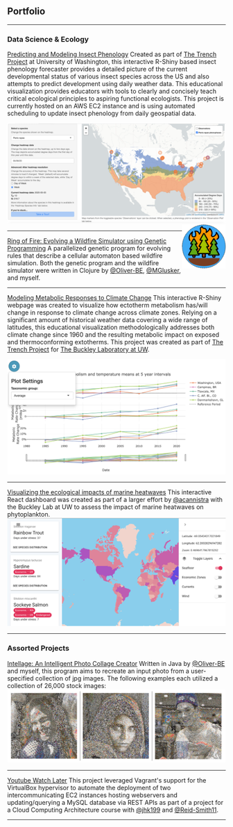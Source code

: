 ## Portfolio

---

### Data Science & Ecology

[Predicting and Modeling Insect Phenology](https://github.com/icaruso21/Insect-Phenology-Forecaster)
Created as part of [The Trench Project](https://www.trenchproject.com/) at University of Washington, this interactive R-Shiny based insect phenology forecaster provides a detailed picture of the current developmental status of various insect species across the US and also attempts to predict development using daily weather data. This educational visualization provides educators with tools to clearly and concisely teach critical ecological principles to aspiring functional ecologists. This project is currently hosted on an AWS EC2 instance and is using automated scheduling to update insect phenology from daily geospatial data.

<img src="images/insect-phenology-heatmap.png?raw=true"/>

<img src="images/ring-of-fire.png?raw=true" width="20%" align="right"/>

---
[Ring of Fire: Evolving a Wildfire Simulator using Genetic Programming](https://github.com/Oliver-BE/ring-of-fire)
A parallelized genetic program for evolving rules that describe a cellular automaton based wildfire simulation. Both the genetic program and the wildfire simulator were written in Clojure by [@Oliver-BE](https://github.com/Oliver-BE), [@MGlusker](https://github.com/MGlusker), and myself.

---
[Modeling Metabolic Responses to Climate Change](https://github.com/trenchproject/Climate-Change-Metabolism)
This interactive R-Shiny webpage was created to visualize how ectotherm metabolism has/will change in response to climate change across climate zones. Relying on a significant amount of historical weather data covering a wide range of latitudes, this educational visualization methodologically addresses both climate change since 1960 and the resulting metabolic impact on exposed and thermoconforming extotherms. This project was created as part of [The Trench Project](https://www.trenchproject.com/) for [The Buckley Laboratory at UW](http://faculty.washington.edu/lbuckley/).

<img src="images/climate-metabolism.png?raw=true"/>

---
[Visualizing the ecological impacts of marine heatwaves](https://github.com/HuckleyLab/phyto-mhw)
This interactive React dashboard was created as part of a larger effort by [@acannistra](https://github.com/acannistra) with the Buckley Lab at UW to assess the impact of marine heatwaves on phytoplankton.
<br>
<img src="images/phyto-mhw.png?raw=true"/>

---

### Assorted Projects 

[Intellage: An Intelligent Photo Collage Creator](https://github.com/icaruso21/intellage)
Written in Java by [@Oliver-BE](https://github.com/Oliver-BE) and myself, this program aims to recreate an input photo from a user-specified collection of jpg images. The following examples each utilized a collection of 26,000 stock images:
<img src="images/intellage-sample-new.png?raw=true"/>

---
[Youtube Watch Later](https://github.com/icaruso21/Youtube-Watch-Later)
This project leveraged Vagrant's support for the VirtualBox hypervisor to automate the deployment of two intercommunicating EC2 instances hosting webservers and updating/querying a MySQL database via REST APIs as part of a project for a Cloud Computing Architecture course with [@jhk199](https://github.com/jhk199) and [@Reid-Smith11](https://github.com/Reid-Smith11). 

---
